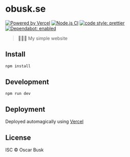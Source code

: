 # obusk.se

[![Powered by Vercel](https://badgen.net/badge/vercel/obusk.se/black?icon=zeit)](https://placeholder.obusk.se/)
[![Node.js CI](https://github.com/oBusk/obusk.se/workflows/Node.js%20CI/badge.svg)](https://github.com/oBusk/obusk.se/actions)
[![code style: prettier](https://img.shields.io/badge/code_style-prettier-ff69b4.svg)](https://github.com/prettier/prettier)
[![Dependabot: enabled](https://badgen.net/badge/dependabot/enabled/green?icon=dependabot)](https://github.com/oBusk/obusk.se/network/updates)

> 🙋‍♂🔧 My simple website

## Install

```bash
npm install
```

## Development

```
npm run dev
```

## Deployment

Deployed automagically using [Vercel](https://vercel.com/)

## License

ISC © Oscar Busk
